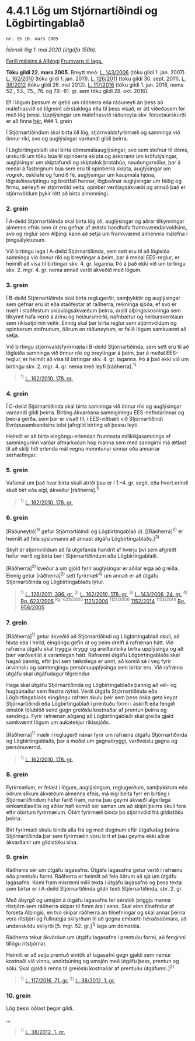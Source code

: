 # 4.4.1 Lög um Stjórnartíðindi og Lögbirtingablað

`nr. 15 10. mars 2005`

_Íslensk lög 1. maí 2020 (útgáfa 150b)._

[Ferill málsins á Alþingi](https://www.althingi.is/thingstorf/thingmalalistar-eftir-thingum/ferill/?ltg=131&mnr=191)
[Frumvarp til laga.](https://www.althingi.is/altext/131/s/0191.html)

**Tóku gildi 22. mars 2005.**
Breytt með:
[L. 143/2006](https://althingi.is/altext/stjt/2006.143.html) (tóku gildi 1. jan. 2007).
[L. 162/2010](https://althingi.is/altext/stjt/2010.162.html) (tóku gildi 1. jan. 2011).
[L. 126/2011](https://althingi.is/altext/stjt/2011.126.html) (tóku gildi 30. sept. 2011).
[L. 38/2012](https://althingi.is/altext/stjt/2012.038.html) (tóku gildi 26. maí 2012).
[L. 117/2016](https://althingi.is/altext/stjt/2016.117.html) (tóku gildi 1. jan. 2018, nema 52., 53., 75., 76. og 79.–81. gr. sem tóku gildi 28. okt. 2016).

Ef í lögum þessum er getið um ráðherra eða ráðuneyti án þess að málefnasvið sé tilgreint sérstaklega eða til þess vísað, er átt viðeðasem fer með lög þessi. Upplýsingar um málefnasvið ráðuneyta skv. forsetaúrskurði er að finna [hér.](2018119.md) ### 1. grein



Í Stjórnartíðindum skal birta öll lög, stjórnvaldsfyrirmæli og samninga við önnur ríki, svo og auglýsingar varðandi gildi þeirra.

Í Lögbirtingablaði skal birta dómsmálaauglýsingar, svo sem stefnur til dóms, úrskurði um töku búa til opinberra skipta og áskoranir um kröfulýsingar, auglýsingar um skiptafundi og skiptalok þrotabúa, nauðungarsölur, þar á meðal á fasteignum búa sem eru til opinberra skipta, auglýsingar um vogrek, óskilafé og fundið fé, auglýsingar um kaupmála hjóna, lögræðissviptingu og brottfall hennar, lögboðnar auglýsingar um félög og firmu, sérleyfi er stjórnvöld veita, opinber verðlagsákvæði og annað það er stjórnvöldum þykir rétt að birta almenningi.

### 2. grein



Í A-deild Stjórnartíðinda skal birta lög öll, auglýsingar og aðrar tilkynningar almenns efnis sem út eru gefnar af æðsta handhafa framkvæmdarvaldsins, svo og reglur sem Alþingi kann að setja um framkvæmd almennra málefna í þingsályktunum.

Við birtingu laga í A-deild Stjórnartíðinda, sem sett eru til að lögleiða samninga við önnur ríki og breytingar á þeim, þar á meðal EES-reglur, er heimilt að vísa til birtingar skv. 4. gr. laganna. Þó á það ekki við um birtingu skv. 2. mgr. 4. gr. nema annað verði ákveðið með lögum.

### 3. grein



Í B-deild Stjórnartíðinda skal birta reglugerðir, samþykktir og auglýsingar sem gefnar eru út eða staðfestar af ráðherra, reikninga sjóða, ef svo er mælt í staðfestum skipulagsákvæðum þeirra, úrslit alþingiskosninga sem tilkynnt hafa verið á árinu og heiðursmerki, nafnbætur og heiðursverðlaun sem ríkisstjórnin veitir. Einnig skal þar birta reglur sem stjórnvöldum og opinberum stofnunum, öðrum en ráðuneytum, er falið lögum samkvæmt að setja.

Við birtingu stjórnvaldsfyrirmæla í B-deild Stjórnartíðinda, sem sett eru til að lögleiða samninga við önnur ríki og breytingar á þeim, þar á meðal EES-reglur, er heimilt að vísa til birtingar skv. 4. gr. laganna. Þó á það ekki við um birtingu skv. 2. mgr. 4. gr. nema með leyfi [ráðherra].<sup>1)</sup> 

> <sup>1)</sup> [L. 162/2010, 178. gr.](https://althingi.is/altext/stjt/2010.162.html)

### 4. grein



Í C-deild Stjórnartíðinda skal birta samninga við önnur ríki og auglýsingar varðandi gildi þeirra. Birting ákvarðana sameiginlegu EES-nefndarinnar og þeirra gerða, sem þar er vísað til, í EES-viðbæti við Stjórnartíðindi Evrópusambandsins telst jafngild birting að þessu leyti.

Heimilt er að birta eingöngu erlendan frumtexta milliríkjasamnings ef samningurinn varðar afmarkaðan hóp manna sem með sanngirni má ætlast til að skilji hið erlenda mál vegna menntunar sinnar eða annarrar sérhæfingar.

### 5. grein



Vafamál um það hvar birta skuli atriði þau er í 1.–4. gr. segir, eða hvort erindi skuli birt eða eigi, ákveður [ráðherra].<sup>1)</sup> 

> <sup>1)</sup> [L. 162/2010, 178. gr.](https://althingi.is/altext/stjt/2010.162.html)

### 6. grein



[Ráðuneytið]<sup>1)</sup> gefur Stjórnartíðindi og Lögbirtingablað út. [[Ráðherra]<sup>2)</sup> er heimilt að fela sýslumanni að annast útgáfu Lögbirtingablaðs.]<sup>3)</sup> 

Skylt er stjórnvöldum að fá útgefanda handrit af hverju því sem afgreitt hefur verið og birta ber í Stjórnartíðindum eða Lögbirtingablaði.

[Ráðherra]<sup>2)</sup> kveður á um gjöld fyrir auglýsingar er aðilar eiga að greiða. Einnig getur [ráðherra]<sup>2)</sup> sett fyrirmæli<sup>4)</sup> um annað er að útgáfu Stjórnartíðinda og Lögbirtingablaðs lýtur.

> <sup>1)</sup> [L. 126/2011, 396. gr.](https://althingi.is/altext/stjt/2011.126.html) <sup>2)</sup> [L. 162/2010, 178. gr.](https://althingi.is/altext/stjt/2010.162.html) <sup>3)</sup> [L. 143/2006, 24. gr.](https://althingi.is/altext/stjt/2006.143.html) <sup>4)</sup> [Rg. 623/2005](https://althingi.ishttps://www.reglugerd.is/reglugerdir/allar/nr/623-2005) <sup>Rg. 623/2005</sup> [1121/2006](https://althingi.ishttps://www.reglugerd.is/reglugerdir/allar/nr/1121-2006) <sup>1121/2006</sup> [1152/2014](https://althingi.ishttps://www.reglugerd.is/reglugerdir/allar/nr/1152-2014) <sup>1152/2014</sup> [Rg. 958/2005](https://althingi.ishttps://www.reglugerd.is/reglugerdir/allar/nr/958-2005)

### 7. grein



[Ráðherra]<sup>1)</sup> getur ákveðið að Stjórnartíðindi og Lögbirtingablað skuli, að hluta eða í heild, eingöngu gefin út og þeim dreift á rafrænan hátt. Við rafræna útgáfu skal tryggja öryggi og áreiðanleika birtra upplýsinga og að þær varðveitist á varanlegan hátt. Rafrænni útgáfu Lögbirtingablaðs skal hagað þannig, eftir því sem tæknilega er unnt, að komið sé í veg fyrir úrvinnslu og samtengingu persónuupplýsinga sem birtar eru. Við rafræna útgáfu skal útgáfudagur tilgreindur.

Haga skal útgáfu Stjórnartíðinda og Lögbirtingablaðs þannig að vél- og hugbúnaður sem flestra nýtist. Verði útgáfa Stjórnartíðinda eða Lögbirtingablaðs eingöngu rafræn skulu þeir sem þess óska geta keypt Stjórnartíðindi eða Lögbirtingablað í prentuðu formi í áskrift eða fengið einstök tölublöð send gegn greiðslu kostnaðar af prentun þeirra og sendingu. Fyrir rafrænan aðgang að Lögbirtingablaði skal greiða gjald samkvæmt lögum um aukatekjur ríkissjóðs.

[Ráðherra]<sup>1)</sup> mælir í reglugerð nánar fyrir um rafræna útgáfu Stjórnartíðinda og Lögbirtingablaðs, þar á meðal um gagnaöryggi, varðveislu gagna og persónuvernd.

> <sup>1)</sup> [L. 162/2010, 178. gr.](https://althingi.is/altext/stjt/2010.162.html)

### 8. grein



Fyrirmælum, er felast í lögum, auglýsingum, reglugerðum, samþykktum eða öðrum slíkum ákvæðum almenns efnis, má eigi beita fyrr en birting í Stjórnartíðindum hefur farið fram, nema þau geymi ákvæði algerlega einkamálaeðlis og aðilar hafi komið sér saman um að skipti þeirra skuli fara eftir óbirtum fyrirmælum. Óbirt fyrirmæli binda þó stjórnvöld frá gildistöku þeirra.

Birt fyrirmæli skulu binda alla frá og með deginum eftir útgáfudag þeirra Stjórnartíðinda þar sem fyrirmælin voru birt ef þau geyma ekki aðrar ákvarðanir um gildistöku sína.

### 9. grein



Ráðherra sér um útgáfu lagasafns. Útgáfa lagasafns getur verið í rafrænu eða prentuðu formi. Ráðherra er heimilt að fela öðrum að sjá um útgáfu lagasafns. Komi fram misræmi milli texta í útgáfu lagasafns og þess texta sem birtur er í A-deild Stjórnartíðinda gildir texti Stjórnartíðinda, sbr. 2. gr.

Með ábyrgð og umsjón á útgáfu lagasafns fer sérstök þriggja manna ritstjórn sem ráðherra skipar til fimm ára í senn. Skal einn tilnefndur af forseta Alþingis, en tvo skipar ráðherra án tilnefningar og skal annar þeirra vera ritstjóri og fullnægja skilyrðum til að gegna embætti héraðsdómara, að undanskildu skilyrði [5. mgr. 52. gr.]<sup>1)</sup> laga um dómstóla.

Ráðherra tekur ákvörðun um útgáfu lagasafns í prentuðu formi, að fenginni tillögu ritstjórnar.

Heimilt er að selja prentuð eintök af lagasafni gegn gjaldi sem nemur kostnaði við vinnu, undirbúning og umsjón með útgáfu þess, prentun og sölu. Skal gjaldið renna til greiðslu kostnaðar af prentuðu útgáfunni.]<sup>2)</sup> 

> <sup>1)</sup> [L. 117/2016, 71. gr.](https://althingi.is/altext/stjt/2016.117.html) <sup>2)</sup> [L. 38/2012, 1. gr.](https://althingi.is/altext/stjt/2012.038.html)

### 10. grein



Lög þessi öðlast þegar gildi.

[…](https://www.althingi.is/lagasafn/leidbeiningar/)

> <sup>1)</sup> [L. 38/2012, 1. gr.](https://althingi.is/altext/stjt/2012.038.html)
